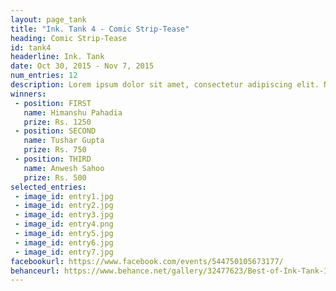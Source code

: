 ```yaml
---
layout: page_tank
title: "Ink. Tank 4 - Comic Strip-Tease"
heading: Comic Strip-Tease
id: tank4
headerline: Ink. Tank
date: Oct 30, 2015 - Nov 7, 2015
num_entries: 12
description: Lorem ipsum dolor sit amet, consectetur adipiscing elit. Nunc consequat leo id massa commodo, nec venenatis arcu laoreet. Lorem ipsum dolor sit amet, consectetur adipiscing elit. Nunc tellus ante, cursus id porta a, venenatis vel diam.
winners:
 - position: FIRST
   name: Himanshu Pahadia
   prize: Rs. 1250
 - position: SECOND
   name: Tushar Gupta
   prize: Rs. 750
 - position: THIRD
   name: Anwesh Sahoo
   prize: Rs. 500
selected_entries:
 - image_id: entry1.jpg
 - image_id: entry2.jpg
 - image_id: entry3.jpg
 - image_id: entry4.png
 - image_id: entry5.jpg
 - image_id: entry6.jpg
 - image_id: entry7.jpg
facebookurl: https://www.facebook.com/events/544750105673177/
behanceurl: https://www.behance.net/gallery/32477623/Best-of-Ink-Tank-IV
---
```

